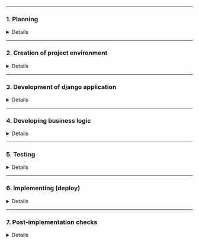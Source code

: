 ***
### 1. Planning
<details>

- analysis of the project purpose and architecture
- drafting apps (modules), data models, views, page templates
- designing business logic

</details>

***
### 2. Creation of project environment
<details>

- install Python
- install Git
- install PyCharm
- create root project folder
- create "README.md", "development_log.md"	
- init empty local git repository

***
#### 2.1 Installing Django
<details>

- create separate folder "tracker_core" that will contain a core django app
- go to created directory and activate virtual environment
```
source .venv/bin/activate
```
- update pip for future use
- install Django framework and initial libraries, creating "requirements.txt"
- start django project named "core"
- secure SECRET_KEY via environment variable
- test run
```
$ django-admin startproject core .
$ python manage.py runserver
```

</details>

***
#### 2.2 Installing Docker
<details>

- open terminal on Ubuntu
- remove any Docker files that are running in the system
- check if the system is up-to-date
- install Docker
- install all the dependency packages
- before testing Docker, check the version installed
- pull an image from the Docker hub
- check if the docker image has been pulled and is present in your system
- display all the containers pulled
- check for containers in a running state

```
$ sudo apt-get remove docker docker-engine docker.io
$ sudo apt-get update
$ sudo apt install docker.io
$ sudo snap install docker
$ docker --version
$ sudo docker run hello-world
$ sudo docker images
$ sudo docker ps -a
$ sudo docker ps
```

That's it, Docker is successfully installed on Ubuntu!
It is useful to follow the post-installation steps (sudo privs, etc)
https://docs.docker.com/engine/install/linux-postinstall/

</details>

***
#### 2.3 Configuring git repository
<details>

- create new repository at GitHub to have it as remote repository
- create and configure SSH keys
- configure branch protection rules for "main" branch at least
> https://github.com/gorgeous-george/smart_tracker
- initialize local git repository (if not done previously)
- set account's default identity (email and username)
```
$ git config --global user.email "you@example.com"
$ git config --global user.name "Your Name"
```
- create ".gitingore" file to keep a particular project directories/files unpublished
- add existed directories/files to git
- initial commit to local git repository
- renaming branch from "master" to "main"
- connect to remote GitHub new repository that has been created preliminary via GitHub.com website
- push the init commit to remote repository
- create local branch "develop" && switch to it && add files to git tracker
```
cd && cd PycharmProjects/dummy_shop
git init
touch README.md
touch .gitignore
git add .
git commit -m "initial commit"
git branch -m main
git remote add origin git@github.com:gorgeous-george/dummy_shop.git
git push -u origin main
git branch develop && git checkout develop && git add .
```

That's it, local Git repository has been created and connected to remote GitHub repository.

**Code committing and pushing workflow is supposed to be the following:**
- Code development is performed within separate local branch "develop". Local commits are created and then pushed to GitHub branch "develop"
```
git branch develop && git checkout develop
git add .
git status
git commit -m 'commit message'
git push --set-upstream origin develop
```
- At GitHub a pull request is created to merge branch "develop" to branch "main"
- GitHub branch "develop" is deleted
- Local branch "main" is synchronized with GitHub branch "main"
- Local branch "develop" is deleted
```
git checkout main && git pull
git branch --delete develop
```
- Back to the first step

</details>

***
#### 2.4 Containerization - configuring docker and docker-compose
<details>

- create folder "docker" to have all settings there
- create folder "core" for the Django application that will be run as microservice within Docker
- create Dockerfile "core.Dockerfile"
- add appropriate commands and settings to the "core.Dockerfile"
- create ".core.env" file to keep secured the sensitive data required by docker-compose (DJANGO_SECRET_KEY, DB credentials, other variables)
- add ".core.env" file to ".gitignore"
- create and configure "docker-compose.yml" file (step-by-step: core service, db_core, and then others)
- build and run up the docker-compose
```
sudo docker-compose build
sudo docker-compose up
...
CTRL+C
sudo docker-compose down
```
- to delete all images, volumes and containers (in case of need)
```
sudo docker system prune -a --volumes
```
- to delete unhealthy container
```
sudo systemctl restart docker.socket docker.service
```
- to kill all the processes associated with port 8000
```
sudo fuser -k 8000/tcp
```
- in case a docker service is failed at OS level and/or
docker daemon is stopped and refused connections,
try to check the docker service's status first and then restart the service if needed
 ```
sudo service docker status
sudo service docker restart
```

</details>

***
#### 2.5 Configuring database layer (PostgreSQL for "core" service)
<details>

- install psycopg library within "core" virtual environment and update "requirements.txt" to have it in the image
```
pip install psycopg2-binary
pip freeze > requirements.txt
```
- update "core.settings.py" with DATABASES settings: set postgresql as db engine, set references to environment variables (db host, port, user, password, name)
- add appropriate environment variables to "core.env" file (host, port, user, password, name)
- add "db_core" service to "django-compose.yml" file
- create "docker-entrypoint.sh" and "wait-for-command.sh" to check that db is up before running services dependent on db
- update Dockerfile to run "docker-entrypoint.sh" and "wait-for-command.sh"
- re-build docker-compose
- in case of need, direct connect to "core" container's bash terminal (either via "exec" - existed instance or "run" - new instance). For example to run migrations and create superuser (need volumes to keep such changes), to check the logs, debug, etc.
```
sudo docker-compose exec core bash
./manage.py makemigrations
./manage.py migrate
./manage.py createsuperuser
exit
```
- in case of need, direct connect to the postgresql database
```
sudo docker-compose exec db_core psql --username=postgres --dbname=postgres
$ \l    # list databases
$ \du   # list roles
$ \?    # help
```

</details>

***
#### 2.6 Installing and configuring django extensions and other tools:
<details>

- flake8
- widget-tweaks
only for dev:
- django-debug-toolbar
- django-extensions
- ipython

</details>

***
#### 2.7 Configuring the microservices as docker containers
<details>

- tracker_core
- db_core

</details>

</details>

***
### 3. Development of django application
<details>

*the app is designed to be run as docker container, however for development purposes additional settings are 
created as well. It makes possible to run the server using local sqlite.db without docker. 
The files of settings and db are added to ".gitignore". In case of need, for development purposes run ./manage.py 
command with custom settings:*
```
./manage.py runserver --settings=core.settings_local_sqlite_non-docker
./manage.py makemigrations --settings=core.settings_local_sqlite_non-docker
etc
```
##### 3.1 Creating apps
<details>

- move to folder containing django "manage.py" file
- start a new app, add app_name to INSTALLED_APPS in "settings.py"
```
./manage.py startapp app_name
```
- 'auth_core' - custom authentication module
- 'dashboard' - core object's generic views, visualisation chart
- 'sandbox' - sandbox module (creation of custom objects' sets, namely groups of objects to track)
- 'tutorial' - quick instructions including SMART concept, dashboard and sandbox features

</details>

##### 3.2 Creating models
<details>

- 'dashboard':
  - created model representing a Dataset 
  - created model representing a Core Object
  - registering the models in "admin.py"

</details>

##### 3.3 Creating views
<details>

- 'auth_core': 
  - custom django generic class-based views (register, profile view, profile update)
- 'dashboard':
  - custom django functional views (dashboard, chart, filter and related functions) 
- 'sandbox':
  - custom django functional views (dataset, object, related CRUD functions and filters)
- 'tutorial':
  - simple index view

</details>

##### 3.4 Creating templates
<details>

- 'auth_core': 
  - pack of auth templates (login, logout, password, profile, register - TO ADD BOOTSTRAP FORMS,TO CHECK PASSWORD - TBD)
- 'dashboard':
  - base_generic template
  - index (home page)
  - dashboard page with includes (forms, object list, chart + CSS/JS)
- 'sandbox': 
  - sandbox page with includes (CRUD, form, list - for dataset and object appropriately + CSS/JS)
- 'tutorial':
  - tutorial page

</details>

##### 3.5 Creating forms
<details>

- 'auth_core':
  - UserCreationForm (django's pre-defined model form)
- 'dashboard':
  - DashboardFilterForm (custom django form)
- 'sandbox':
  - DatasetModelForm (pure django model form)
  - DatasetObjectModelForm (pure django model form)

</details>

##### 3.6 Configuring urls
<details>

- 'core': home page, admin page
- 'auth_core': django's pre-defined links to login, logout, password reset ('django.contrib.auth.urls'), 
custom links for register, view profile, update profile
- 'dashboard': base dashboard page and 'filtered/' for filter results
- 'sandbox': base sandobx page, CRUD for dataset and object appropriately, dataset filters
- 'tutorial': tutorial page

</details>

#### 3.7 Configuring static files and scripts
<details>

- created 'static/' folders to keep static files for the whole project and for each app appropriately
- added CSS/JS to the 
  - base generic template: MDBootstrap, jQuery, Popper, Feather icons + feather.replace() command, 
  Google Chart loader, custom JS for Messages timeout.
  - dashboard template: Google Chart JS, custom CSS, custom Ajax scripts 
  - sandbox template: custom Ajax scripts, feather.replace() command

</details>

</details>

***
### 4. Developing business logic
<details>
 
- SMART concept is hard-coded to COREOBJECT model, so that each object has approrpiate settings (current value, 
priority, measure, time frame, responsible).
- Each object would have one of three statuses based on simple pattern "Red-Orange-Green". Each object has its own 
level of priority and current value set by user, so that after object creation/update the application sets status of 
the object comparing current value with the priority. It is hard-coded by functional view at SANDBOX. 
- SANDBOX page has custom filters (SEE OBJECTS, SHOW ALL OBJECTS). It is designed as jQuery/Ajax + JS + custom 
functional views.
- SANDBOX page has buttons to Create, Edit and Delete datasets and objects. It is designed approapriately as modals +
ModelForms + jQuery/Ajax + JS + custom functional views returning JSON + HTML includes
- DASHBOARD page has custom filters. It is designed as custom django form + jQuery/Ajax + JS + custom functional views 
returning JSON + HTML includes.
- DASHBOARD has Pie Chart that is re-drawn appropriately to filter applied. It is designed as jQuery/Ajax + JS + custom 
functional views returning JSON + HTML includes

</details>

***
### 5. Testing
<details>
TBD
</details>

***
### 6. Implementing (deploy)
<details>
TBD
</details>

***
### 7. Post-implementation checks
<details>
TBD
</details>
